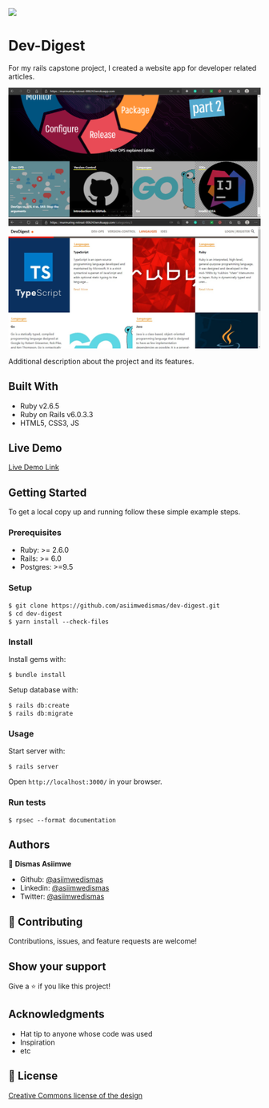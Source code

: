 ![](https://img.shields.io/badge/Microverse-blueviolet)

# Dev-Digest

For my rails capstone project, I created a website app for developer related articles.

![screenshot](app/assets/images/screenshot-1.png)
![screenshot](app/assets/images/screenshot-2.jpg)

Additional description about the project and its features.

## Built With

- Ruby v2.6.5
- Ruby on Rails v6.0.3.3
- HTML5, CSS3, JS

## Live Demo

[Live Demo Link](https://murmuring-retreat-00624.herokuapp.com/)

## Getting Started

To get a local copy up and running follow these simple example steps.

### Prerequisites

- Ruby: >= 2.6.0
- Rails: >= 6.0
- Postgres: >=9.5

### Setup

```
$ git clone https://github.com/asiimwedismas/dev-digest.git
$ cd dev-digest
$ yarn install --check-files
```

### Install

Install gems with:

```
$ bundle install
```

Setup database with:

```
$ rails db:create
$ rails db:migrate
```

### Usage

Start server with:

```
$ rails server
```

Open `http://localhost:3000/` in your browser.

### Run tests

```
$ rpsec --format documentation
```

## Authors

👤 **Dismas Asiimwe**

- Github: [@asiimwedismas](https://github.com/asiimwedismas)
- Linkedin: [@asiimwedismas](https://www.linkedin.com/in/asiimwedismas/)
- Twitter: [@asiimwedismas](https://www.twitter.com/asiimwedismas)

## 🤝 Contributing

Contributions, issues, and feature requests are welcome!

## Show your support

Give a ⭐️ if you like this project!

## Acknowledgments

- Hat tip to anyone whose code was used
- Inspiration
- etc

## 📝 License

[Creative Commons license of the design](https://creativecommons.org/licenses/by-nc/4.0/)
